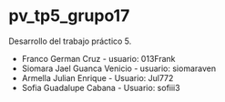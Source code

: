 # pv_tp5_grupo17

Desarrollo del trabajo práctico 5.

* Franco German Cruz - usuario: 013Frank
* Siomara Jael Guanca Venicio - usuario: siomaraven
* Armella Julian Enrique - Usuario: Jul772
* Sofia Guadalupe Cabana - Usuario: sofiii3
